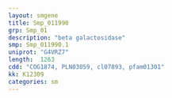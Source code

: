 ```yaml
---
layout: smgene
title: Smp_011990
grp: Smp_01
description: "beta galactosidase"
smp: Smp_011990.1
uniprot: "G4VRZ7"
length:  1263
cdd: "COG1874, PLN03059, cl07893, pfam01301"
kk: K12309
categories: sm
---
```

